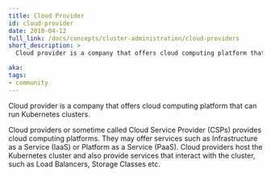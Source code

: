 ```yaml
---
title: Cloud Provider
id: cloud-provider
date: 2018-04-12
full_link: /docs/concepts/cluster-administration/cloud-providers
short_description: >
  Cloud provider is a company that offers cloud computing platform that can run Kubernetes clusters.

aka:
tags:
- community
---
```

 Cloud provider is a company that offers cloud computing platform that can run Kubernetes clusters.

<!--more-->

Cloud providers or sometime called Cloud Service Provider (CSPs) provides cloud computing platforms.  They may offer services such as Infrastructure as a Service (IaaS) or Platform as a Service (PaaS).  Cloud providers host the Kubernetes cluster and also provide services that interact with the cluster, such as Load Balancers, Storage Classes etc.